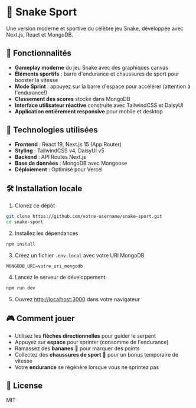 # 🐍 Snake Sport

Une version moderne et sportive du célèbre jeu Snake, développée avec Next.js, React et MongoDB.

## 🌟 Fonctionnalités

- **Gameplay moderne** du jeu Snake avec des graphiques canvas
- **Éléments sportifs** : barre d'endurance et chaussures de sport pour booster la vitesse
- **Mode Sprint** : appuyez sur la barre d'espace pour accélérer (attention à l'endurance!)
- **Classement des scores** stocké dans MongoDB
- **Interface utilisateur réactive** construite avec TailwindCSS et DaisyUI
- **Application entièrement responsive** pour mobile et desktop

## 🚀 Technologies utilisées

- **Frontend** : React 19, Next.js 15 (App Router)
- **Styling** : TailwindCSS v4, DaisyUI v5
- **Backend** : API Routes Next.js
- **Base de données** : MongoDB avec Mongoose
- **Déploiement** : Optimisé pour Vercel

## 🛠️ Installation locale

1. Clonez ce dépôt
```bash
git clone https://github.com/votre-username/snake-sport.git
cd snake-sport
```

2. Installez les dépendances
```bash
npm install
```

3. Créez un fichier `.env.local` avec votre URI MongoDB
```
MONGODB_URI=votre_uri_mongodb
```

4. Lancez le serveur de développement
```bash
npm run dev
```

5. Ouvrez [http://localhost:3000](http://localhost:3000) dans votre navigateur


## 🎮 Comment jouer

- Utilisez les **flèches directionnelles** pour guider le serpent
- Appuyez sur **espace** pour sprinter (consomme de l'endurance)
- Ramassez des **bananes** 🍌 pour marquer des points
- Collectez des **chaussures de sport** 👟 pour un bonus temporaire de vitesse
- Votre **endurance** se régénère lorsque vous ne sprintez pas

## 📄 License

MIT
